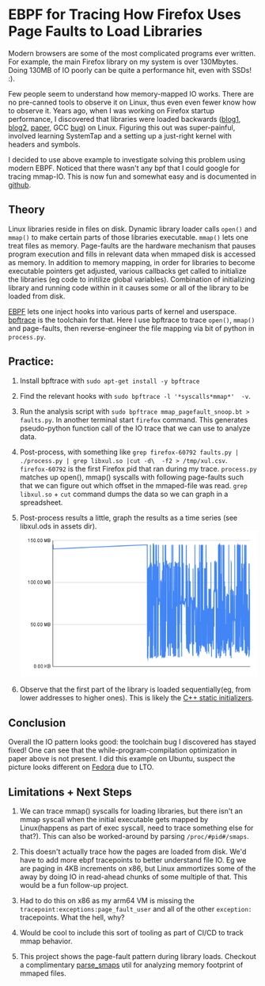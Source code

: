 # EBPF for Tracing How Firefox Uses Page Faults to Load Libraries

Modern browsers are some of the most complicated programs ever written. For example, the main Firefox library on my system is over 130Mbytes. Doing 130MB of IO poorly can be quite a performance hit, even with SSDs! :). 

Few people seem to understand how memory-mapped IO works. There are no pre-canned tools to observe it on Linux, thus even even fewer know how to observe it. Years ago, when I was working on Firefox startup performance, I discovered that libraries were loaded backwards ([blog1](https://htmlpreview.github.io/?https://github.com/tarasglek/taras.glek.net.old/blob/jekyll/blog/2010/03/24/linux-why-loading-binaries-from-disk-sucks/index.html), [blog2](https://htmlpreview.github.io/?https://github.com/tarasglek/taras.glek.net.old/blob/jekyll/blog/2010/05/27/startup-backward-constructors/index.html), [paper](https://arxiv.org/pdf/1010.2196.pdf), GCC [bug](https://gcc.gnu.org/bugzilla/show_bug.cgi?id=46770)) on Linux. Figuring this out was super-painful, involved learning SystemTap and a setting up a just-right kernel with headers and symbols.

I decided to use above example to investigate solving this problem using modern EBPF. Noticed that there wasn't any bpf that I could google for tracing mmap-IO. This is now fun and somewhat easy and is documented in [github](https://github.com/tarasglek/bpftrace_pagefaults).

## Theory

Linux libraries reside in files on disk. Dynamic library loader calls `open()` and `mmap()` to make certain parts of those libraries executable. `mmap()` lets one treat files as memory. Page-faults are the hardware mechanism that pauses program execution and fills in relevant data when mmaped disk is accessed as memory. In addition to memory mapping, in order for libraries to become executable pointers get adjusted, various callbacks get called to initialize the libraries (eg code to initilize global variables). Combination of initializing library and running code within in it causes some or all of the library to be loaded from disk.

[EBPF](https://ebpf.io/) lets one inject hooks into various parts of kernel and userspace. [bpftrace](https://github.com/iovisor/bpftrace) is the toolchain for that. Here I use bpftrace to trace `open()`, `mmap()` and page-faults, then reverse-engineer the file mapping via bit of python in `process.py`.


## Practice:

1. Install bpftrace with `sudo apt-get install -y bpftrace` 

2. Find the relevant hooks with `sudo bpftrace -l '*syscalls*mmap*'  -v`.

3. Run the analysis script with `sudo bpftrace mmap_pagefault_snoop.bt > faults.py`. In another terminal start `firefox` command. This generates pseudo-python function call of the IO trace that we can use to analyze data.

4. Post-process, with something like `grep firefox-60792 faults.py | ./process.py | grep libxul.so |cut -d\  -f2 > /tmp/xul.csv`. `firefox-60792` is the first Firefox pid that ran during my trace. `process.py` matches up open(), mmap() syscalls with following page-faults such that we can figure out which offset in the mmaped-file was read. `grep libxul.so` + `cut` command dumps the data so we can graph in a spreadsheet.

5. Post-process results a little, graph the results as a time series (see libxul.ods in assets dir).
![Pretty!](https://github.com/tarasglek/bpftrace_pagefaults/blob/main/artifacts/chart.png?raw=true)

6. Observe that the first part of the library is loaded sequentially(eg, from lower addresses to higher ones). This is likely the [C++ static initializers](https://pabloariasal.github.io/2020/01/02/static-variable-initialization/). 

## Conclusion

Overall the IO pattern looks good: the toolchain bug I discovered has stayed fixed! One can see that the while-program-compilation optimization in paper above is not present. I did this example on Ubuntu, suspect the picture looks different on [Fedora](https://fedoraproject.org/wiki/LTOByDefault#Current_status) due to LTO.

## Limitations + Next Steps

1. We can trace mmap() syscalls for loading libraries, but there isn't an mmap syscall when the initial executable gets mapped by Linux(happens as part of exec syscall, need to trace something else for that?). This can also be worked-around by parsing `/proc/#pid#/smaps`.

2. This doesn't actually trace how the pages are loaded from disk. We'd have to add more ebpf tracepoints to better understand file IO. Eg we are paging in 4KB increments on x86, but Linux ammortizes some of the away by doing IO in read-ahead chunks of some multiple of that. This would be a fun follow-up project.

3. Had to do this on x86 as my arm64 VM is missing the `tracepoint:exceptions:page_fault_user` and all of the other `exception:` tracepoints. What the hell, why?

4. Would be cool to include this sort of tooling as part of CI/CD to track mmap behavior.

5. This project shows the page-fault pattern during library loads. Checkout a complimentary [parse_smaps](https://github.com/craig08/parse_smaps) util for analyzing memory footprint of mmaped files.